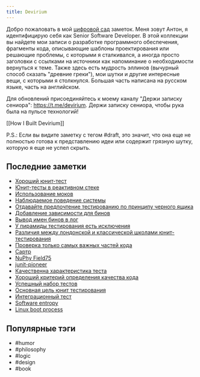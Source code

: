 ```yaml
---
title: Devirium
---
```


Добро пожаловать в мой [цифровой сад](https://maggieappleton.com/garden-history) заметок. Меня зовут Антон, я идентифицирую себя как Senior Software Developer. В этой коллекции вы найдете мои записи о разработке программного обеспечения, фрагменты кода, описывающие шаблоны проектирования или решающие проблемы, с которыми я сталкивался, а иногда просто заголовки с ссылками на источники как напоминание о необходимости вернуться к теме. Также здесь есть мудрость эллинов (вычурный способ сказать "древние греки"), мои шутки и другие интересные вещи, с которыми я столкнулся. Большая часть написана на русском языке, часть на английском.

Для обновлений присоединяйтесь к моему каналу "Держи записку сениора": https://t.me/devirium. Держи записку сениора, чтобы рука была на пульсе технологий!

[[How I Built Devirium]]

P.S.: Если вы видите заметку с тегом #draft, это значит, что она еще не полностью готова к представлению идеи или содержит грязную шутку, которую я еще не успел скрыть.

## Последние заметки
- [Хороший юнит-тест](2025-01/Хороший-юнит-тест.md)
- [Юнит-тесты в реактивном стеке](2025-01/Юнит-тесты-в-реактивном-стеке.md)
- [Использование моков](2025-01/Использование-моков.md)
- [Наблюдаемое поведение системы](2025-01/Наблюдаемое-поведение-системы.md)
- [Отдавайте предпочтение тестированию по принципу черного ящика](2025-01/Отдавайте-предпочтение-тестированию-по-принципу-черного-ящика.md)
- [Добавление зависимости для бинов](2025-01/Добавление-зависимости-для-бинов.md)
- [Вывод имен бинов в лог](2025-01/Вывод-имен-бинов-в-лог.md)
- [У пирамиды тестирования есть исключения](2025-01/У-пирамиды-тестирования-есть-исключения.md)
- [Различия между лондонской и классической школами юнит-тестирования](2025-01/Различия-между-лондонской-и-классической-школами-юнит-тестирования.md)
- [Проверка только самых важных частей кода](2025-01/Проверка-только-самых-важных-частей-кода.md)
- [Сартр](2025-01/Сартр.md)
- [NuPhy Field75](2025-01/NuPhy-Field75.md)
- [junit-pioneer](2025-01/junit-pioneer.md)
- [Качественна характеристика теста](2025-01/Качественна-характеристика-теста.md)
- [Хороший критерий определения качества кода](2025-01/Хороший-критерий-определения-качества-кода.md)
- [Успешный набор тестов](2025-01/Успешный-набор-тестов.md)
- [Основная цель юнит тестирования](2025-01/Основная-цель-юнит-тестирования.md)
- [Интеграционный тест](2025-01/Интеграционный-тест.md)
- [Software entropy](2025-01/Software-entropy.md)
- [Linux boot process](2025-01/Linux-boot-process.md)


## Популярные тэги
- #humor
- #philosophy
- #logic
- #design
- #book
